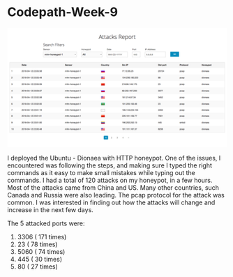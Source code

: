 # Codepath-Week-9

 <img src="https://github.com/nayanika96/Codepath-Week-9/blob/master/attacks.png" width="600">

 I deployed the Ubuntu - Dionaea with HTTP honeypot. One of the issues, I encountered was following the steps, and making sure I typed the right commands as it easy to make small mistakes while typing out the commands. I had a total of 120 attacks on my honeypot, in a few hours.  Most of the attacks came from China and US. Many other countries, such Canada and Russia were also leading. The pcap protocol for the attack was common. I was interested in finding out how the attacks will change and increase in the next few days. 

The 5 attacked ports were:
1. 3306 ( 171 times)
2. 23 ( 78 times)
3. 5060 ( 74 times)
4. 445 ( 30 times)
5. 80  ( 27 times)


